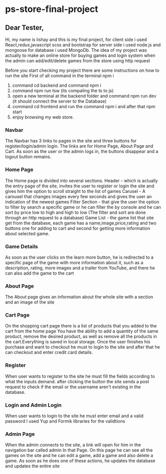 # ps-store-final-project
## Dear Tester,

Hi, my name is lishay and this is my final project,
for client side i used React,redux,javascript scss and bootstrap
for server side i used node.js and mongoose
for database i used MongoDb.
The idea of my project was actually to make an online store for buying games and login system
when the admin can add/edit/delete games from the store using http request


 Before you start checking my project there are some instructions on how to run the site
 First of all command in the terminal npm i
 1. command cd backend and command npm i 
 2. command npm run tsw (its compaling the ts to js)
 3. open a new terminal at the backend folder and command npm run dev (it should connect the server to the Database)
 4. command cd frontend and run the command npm i and after that npm start
 5. enjoy browsing my web store.

 ### Navbar
 The Navbar has 3 links to pages in the site and three buttons for register/login/admin login.
 The links are for Home Page, About Page and Cart.
 As soon as the user or the admin logs in, the buttons disappear and a logout button remains.
  

 ### Home Page
 The Home page is divided into several sections.
 Header -  which is actually the entry page of the site, invites the user to register or login the site and gives him the option to scroll straight to the list of games
 Carusel - A carousel that changes images every few seconds and gives the user an indication of the newest games
 Filter Section - that give the user the option to filter by search a specific game or he can filter the by console and he can sort by price low to high and high to low (The filter and sort are done through an http request to a database)
 Game List - the game list that site get from the database, each game has a name,image,price,rating and two buttons one for adding to cart and second for getting more information about selected game.

 ### Game Details
 As soon as the user clicks on the learn more button, he is redirected to a specific page of the game with more information about it, such as a description, rating, more images and a trailer from YouTube, and there he can also add the game to the cart


 ### About Page
 The About page gives an information about the whole site with a section and an image of the site


 ### Cart Page  
 On the shopping cart page there is a list of products that you added to the cart from the home page You have the ability to add a quantity of the same product, remove the desired product, as well as remove all the products in the cart.Everything is saved in local storage.
 Once the user finishes his purchase and want to checkout he must to login to the site and after that he can checkout and enter credit card details.

 ### Register
 When user wants to register to the site he must fill the fields according to what the inputs demand.
 after clicking the button the site sends a post request to check if the email or the username aren't existing in the database.


 ### Login and Admin Login
When user wants to login to the site he must enter email and a valid password
I used Yup and Formik libraries for the validtions

### Admin Page
When the admin connects to the site, a link will open for him in the navigation bar called admin
In that Page.
On this page he can see all the games on the site and he can edit a game, add a game and also delete a game.
As soon as he does one of these actions, he updates the database and updates the entire site



 

